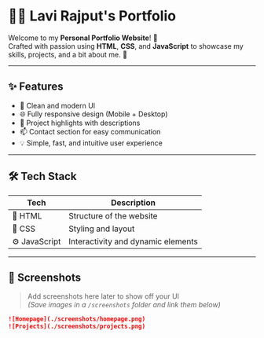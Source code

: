 # 🧑‍💻 Lavi Rajput's Portfolio

Welcome to my **Personal Portfolio Website**! 🚀  
Crafted with passion using **HTML**, **CSS**, and **JavaScript** to showcase my skills, projects, and a bit about me. 💼

---

## ✨ Features

- 🎨 Clean and modern UI
- 🌐 Fully responsive design (Mobile + Desktop)
- 🧠 Project highlights with descriptions
- 📫 Contact section for easy communication
- 💡 Simple, fast, and intuitive user experience

---

## 🛠️ Tech Stack

| Tech       | Description                        |
|------------|------------------------------------|
| 🧱 HTML     | Structure of the website            |
| 🎨 CSS      | Styling and layout                  |
| ⚙️ JavaScript | Interactivity and dynamic elements |

---

## 📸 Screenshots

> Add screenshots here later to show off your UI  
_(Save images in a `/screenshots` folder and link them below)_

```markdown
![Homepage](./screenshots/homepage.png)
![Projects](./screenshots/projects.png)
